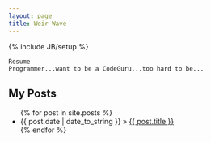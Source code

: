 ```yaml
---
layout: page
title: Weir Wave
---
```

{% include JB/setup %}


    Resume
    Programmer...want to be a CodeGuru...too hard to be...


## My Posts
<ul class="posts">
  {% for post in site.posts %}
    <li><span>{{ post.date | date_to_string }}</span> &raquo; <a href="{{ BASE_PATH }}{{ post.url }}">{{ post.title }}</a></li>
  {% endfor %}
</ul>





